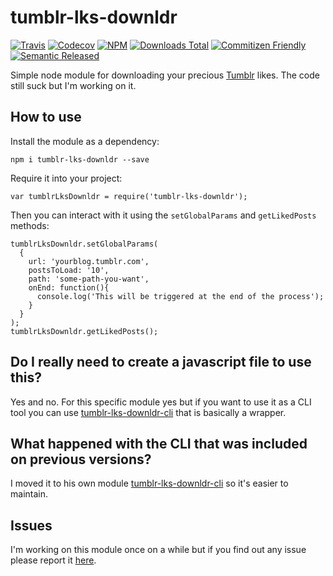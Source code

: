 # tumblr-lks-downldr
[![Travis](https://img.shields.io/travis/andresdavid90/tumblr-lks-downldr.svg?style=flat-square)](https://travis-ci.org/andresdavid90/tumblr-lks-downldr)
[![Codecov](https://img.shields.io/codecov/c/github/andresdavid90/tumblr-lks-downldr.svg?style=flat-square)](https://codecov.io/github/andresdavid90/tumblr-lks-downldr)
[![NPM](https://img.shields.io/npm/v/tumblr-lks-downldr.svg?style=flat-square)](https://www.npmjs.com/package/tumblr-lks-downldr)
[![Downloads Total](https://img.shields.io/npm/dt/tumblr-lks-downldr.svg?style=flat-square)](https://www.npmjs.com/package/tumblr-lks-downldr)
[![Commitizen Friendly](https://img.shields.io/badge/commitizen-friendly-brightgreen.svg)](http://commitizen.github.io/cz-cli/)
[![Semantic Released](https://img.shields.io/badge/%20%20%F0%9F%93%A6%F0%9F%9A%80-semantic--release-e10079.svg)](https://github.com/semantic-release/semantic-release)

Simple node module for downloading your precious [Tumblr](https://tumblr.com) likes. The code still suck but I'm working on it.

## How to use

Install the module as a dependency:
```
npm i tumblr-lks-downldr --save
```

Require it into your project:
```
var tumblrLksDownldr = require('tumblr-lks-downldr');
```

Then you can interact with it using the `setGlobalParams` and `getLikedPosts` methods:
```
tumblrLksDownldr.setGlobalParams(
  {
    url: 'yourblog.tumblr.com',
    postsToLoad: '10',
    path: 'some-path-you-want',
    onEnd: function(){
      console.log('This will be triggered at the end of the process');
    }
  }
);
tumblrLksDownldr.getLikedPosts();
```

## Do I really need to create a javascript file to use this?

Yes and no. For this specific module yes but if you want to use it as a CLI tool you can use [tumblr-lks-downldr-cli](https://github.com/andresdavid90/tumblr-lks-downldr-cli) that is basically a wrapper.

## What happened with the CLI that was included on previous versions?

I moved it to his own module  [tumblr-lks-downldr-cli](https://github.com/andresdavid90/tumblr-lks-downldr-cli) so it's easier to maintain.

## Issues

I'm working on this module once on a while but if you find out any issue please report it [here](https://github.com/andresdavid90/tumblr-lks-downldr/issues).
